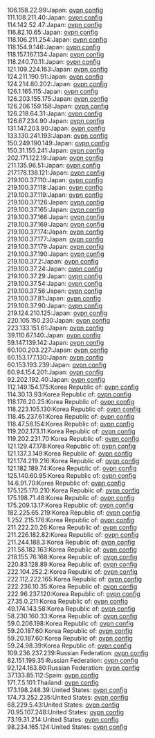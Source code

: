 106.158.22.99:Japan: [ovpn config](vpn/106_158_22_99.ovpn)  
111.108.211.40:Japan: [ovpn config](vpn/111_108_211_40.ovpn)  
114.142.52.47:Japan: [ovpn config](vpn/114_142_52_47.ovpn)  
116.82.10.65:Japan: [ovpn config](vpn/116_82_10_65.ovpn)  
118.106.211.254:Japan: [ovpn config](vpn/118_106_211_254.ovpn)  
118.154.9.146:Japan: [ovpn config](vpn/118_154_9_146.ovpn)  
118.157.167.134:Japan: [ovpn config](vpn/118_157_167_134.ovpn)  
118.240.70.11:Japan: [ovpn config](vpn/118_240_70_11.ovpn)  
121.109.224.163:Japan: [ovpn config](vpn/121_109_224_163.ovpn)  
124.211.190.91:Japan: [ovpn config](vpn/124_211_190_91.ovpn)  
124.214.80.202:Japan: [ovpn config](vpn/124_214_80_202.ovpn)  
126.1.165.115:Japan: [ovpn config](vpn/126_1_165_115.ovpn)  
126.203.155.175:Japan: [ovpn config](vpn/126_203_155_175.ovpn)  
126.206.159.158:Japan: [ovpn config](vpn/126_206_159_158.ovpn)  
126.218.64.31:Japan: [ovpn config](vpn/126_218_64_31.ovpn)  
126.67.234.90:Japan: [ovpn config](vpn/126_67_234_90.ovpn)  
131.147.203.90:Japan: [ovpn config](vpn/131_147_203_90.ovpn)  
133.130.241.193:Japan: [ovpn config](vpn/133_130_241_193.ovpn)  
150.249.190.149:Japan: [ovpn config](vpn/150_249_190_149.ovpn)  
150.31.155.241:Japan: [ovpn config](vpn/150_31_155_241.ovpn)  
202.171.122.19:Japan: [ovpn config](vpn/202_171_122_19.ovpn)  
211.135.96.51:Japan: [ovpn config](vpn/211_135_96_51.ovpn)  
217.178.138.121:Japan: [ovpn config](vpn/217_178_138_121.ovpn)  
219.100.37.110:Japan: [ovpn config](vpn/219_100_37_110.ovpn)  
219.100.37.118:Japan: [ovpn config](vpn/219_100_37_118.ovpn)  
219.100.37.119:Japan: [ovpn config](vpn/219_100_37_119.ovpn)  
219.100.37.126:Japan: [ovpn config](vpn/219_100_37_126.ovpn)  
219.100.37.165:Japan: [ovpn config](vpn/219_100_37_165.ovpn)  
219.100.37.166:Japan: [ovpn config](vpn/219_100_37_166.ovpn)  
219.100.37.169:Japan: [ovpn config](vpn/219_100_37_169.ovpn)  
219.100.37.174:Japan: [ovpn config](vpn/219_100_37_174.ovpn)  
219.100.37.177:Japan: [ovpn config](vpn/219_100_37_177.ovpn)  
219.100.37.179:Japan: [ovpn config](vpn/219_100_37_179.ovpn)  
219.100.37.190:Japan: [ovpn config](vpn/219_100_37_190.ovpn)  
219.100.37.2:Japan: [ovpn config](vpn/219_100_37_2.ovpn)  
219.100.37.24:Japan: [ovpn config](vpn/219_100_37_24.ovpn)  
219.100.37.29:Japan: [ovpn config](vpn/219_100_37_29.ovpn)  
219.100.37.54:Japan: [ovpn config](vpn/219_100_37_54.ovpn)  
219.100.37.56:Japan: [ovpn config](vpn/219_100_37_56.ovpn)  
219.100.37.81:Japan: [ovpn config](vpn/219_100_37_81.ovpn)  
219.100.37.90:Japan: [ovpn config](vpn/219_100_37_90.ovpn)  
219.124.210.125:Japan: [ovpn config](vpn/219_124_210_125.ovpn)  
220.105.150.230:Japan: [ovpn config](vpn/220_105_150_230.ovpn)  
223.133.151.61:Japan: [ovpn config](vpn/223_133_151_61.ovpn)  
39.110.67.140:Japan: [ovpn config](vpn/39_110_67_140.ovpn)  
59.147.139.142:Japan: [ovpn config](vpn/59_147_139_142.ovpn)  
60.100.203.227:Japan: [ovpn config](vpn/60_100_203_227.ovpn)  
60.153.177.130:Japan: [ovpn config](vpn/60_153_177_130.ovpn)  
60.153.193.239:Japan: [ovpn config](vpn/60_153_193_239.ovpn)  
60.94.154.201:Japan: [ovpn config](vpn/60_94_154_201.ovpn)  
92.202.192.40:Japan: [ovpn config](vpn/92_202_192_40.ovpn)  
112.149.154.175:Korea Republic of: [ovpn config](vpn/112_149_154_175.ovpn)  
114.30.13.93:Korea Republic of: [ovpn config](vpn/114_30_13_93.ovpn)  
118.176.20.25:Korea Republic of: [ovpn config](vpn/118_176_20_25.ovpn)  
118.223.105.130:Korea Republic of: [ovpn config](vpn/118_223_105_130.ovpn)  
118.45.237.61:Korea Republic of: [ovpn config](vpn/118_45_237_61.ovpn)  
118.47.58.154:Korea Republic of: [ovpn config](vpn/118_47_58_154.ovpn)  
119.202.173.11:Korea Republic of: [ovpn config](vpn/119_202_173_11.ovpn)  
119.202.231.70:Korea Republic of: [ovpn config](vpn/119_202_231_70.ovpn)  
121.129.47.178:Korea Republic of: [ovpn config](vpn/121_129_47_178.ovpn)  
121.137.3.149:Korea Republic of: [ovpn config](vpn/121_137_3_149.ovpn)  
121.174.219.216:Korea Republic of: [ovpn config](vpn/121_174_219_216.ovpn)  
121.182.189.74:Korea Republic of: [ovpn config](vpn/121_182_189_74.ovpn)  
125.140.60.95:Korea Republic of: [ovpn config](vpn/125_140_60_95.ovpn)  
14.6.91.70:Korea Republic of: [ovpn config](vpn/14_6_91_70.ovpn)  
175.125.170.210:Korea Republic of: [ovpn config](vpn/175_125_170_210.ovpn)  
175.198.71.48:Korea Republic of: [ovpn config](vpn/175_198_71_48.ovpn)  
175.209.13.17:Korea Republic of: [ovpn config](vpn/175_209_13_17.ovpn)  
182.225.65.219:Korea Republic of: [ovpn config](vpn/182_225_65_219.ovpn)  
1.252.215.176:Korea Republic of: [ovpn config](vpn/1_252_215_176.ovpn)  
211.222.20.26:Korea Republic of: [ovpn config](vpn/211_222_20_26.ovpn)  
211.226.182.82:Korea Republic of: [ovpn config](vpn/211_226_182_82.ovpn)  
211.244.188.3:Korea Republic of: [ovpn config](vpn/211_244_188_3.ovpn)  
211.58.182.163:Korea Republic of: [ovpn config](vpn/211_58_182_163.ovpn)  
218.155.76.168:Korea Republic of: [ovpn config](vpn/218_155_76_168.ovpn)  
220.83.128.89:Korea Republic of: [ovpn config](vpn/220_83_128_89.ovpn)  
222.104.252.2:Korea Republic of: [ovpn config](vpn/222_104_252_2.ovpn)  
222.112.222.165:Korea Republic of: [ovpn config](vpn/222_112_222_165.ovpn)  
222.236.10.35:Korea Republic of: [ovpn config](vpn/222_236_10_35.ovpn)  
222.96.237.120:Korea Republic of: [ovpn config](vpn/222_96_237_120.ovpn)  
27.35.0.211:Korea Republic of: [ovpn config](vpn/27_35_0_211.ovpn)  
49.174.143.58:Korea Republic of: [ovpn config](vpn/49_174_143_58.ovpn)  
58.230.160.33:Korea Republic of: [ovpn config](vpn/58_230_160_33.ovpn)  
59.0.206.198:Korea Republic of: [ovpn config](vpn/59_0_206_198.ovpn)  
59.20.187.60:Korea Republic of: [ovpn config](vpn/59_20_187_60.ovpn)  
59.20.187.60:Korea Republic of: [ovpn config](vpn/59_20_187_60.ovpn)  
59.24.98.39:Korea Republic of: [ovpn config](vpn/59_24_98_39.ovpn)  
109.236.237.239:Russian Federation: [ovpn config](vpn/109_236_237_239.ovpn)  
82.151.199.35:Russian Federation: [ovpn config](vpn/82_151_199_35.ovpn)  
92.124.163.80:Russian Federation: [ovpn config](vpn/92_124_163_80.ovpn)  
37.133.85.112:Spain: [ovpn config](vpn/37_133_85_112.ovpn)  
171.7.5.101:Thailand: [ovpn config](vpn/171_7_5_101.ovpn)  
173.198.248.39:United States: [ovpn config](vpn/173_198_248_39.ovpn)  
174.73.252.235:United States: [ovpn config](vpn/174_73_252_235.ovpn)  
68.229.5.43:United States: [ovpn config](vpn/68_229_5_43.ovpn)  
70.95.107.248:United States: [ovpn config](vpn/70_95_107_248.ovpn)  
73.19.31.214:United States: [ovpn config](vpn/73_19_31_214.ovpn)  
98.234.165.124:United States: [ovpn config](vpn/98_234_165_124.ovpn)  
